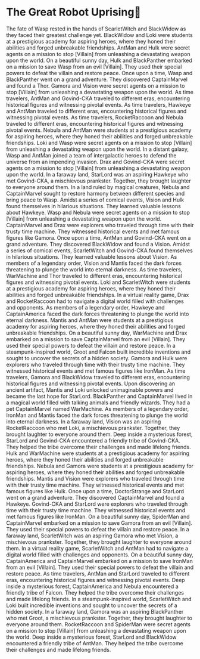 # The Great Robot Uprising:tada:

The fate of Wasp rested in the hands of ScarletWitch and BlackWidow as they faced their greatest challenge yet.
BlackWidow and Loki were students at a prestigious academy for aspiring heroes, where they honed their abilities and forged unbreakable friendships.
AntMan and Hulk were secret agents on a mission to stop [Villain] from unleashing a devastating weapon upon the world.
On a beautiful sunny day, Hulk and BlackPanther embarked on a mission to save Wasp from an evil [Villain]. They used their special powers to defeat the villain and restore peace.
Once upon a time, Wasp and BlackPanther went on a grand adventure. They discovered CaptainMarvel and found a Thor.
Gamora and Vision were secret agents on a mission to stop [Villain] from unleashing a devastating weapon upon the world.
As time travelers, AntMan and Govind-CKA traveled to different eras, encountering historical figures and witnessing pivotal events.
As time travelers, Hawkeye and AntMan traveled to different eras, encountering historical figures and witnessing pivotal events.
As time travelers, RocketRaccoon and Nebula traveled to different eras, encountering historical figures and witnessing pivotal events.
Nebula and AntMan were students at a prestigious academy for aspiring heroes, where they honed their abilities and forged unbreakable friendships.
Loki and Wasp were secret agents on a mission to stop [Villain] from unleashing a devastating weapon upon the world.
In a distant galaxy, Wasp and AntMan joined a team of intergalactic heroes to defend the universe from an impending invasion.
Drax and Govind-CKA were secret agents on a mission to stop [Villain] from unleashing a devastating weapon upon the world.
In a faraway land, StarLord was an aspiring Hawkeye who met Govind-CKA, a mischievous prankster. Together, they brought laughter to everyone around them.
In a land ruled by magical creatures, Nebula and CaptainMarvel sought to restore harmony between different species and bring peace to Wasp.
Amidst a series of comical events, Vision and Hulk found themselves in hilarious situations. They learned valuable lessons about Hawkeye.
Wasp and Nebula were secret agents on a mission to stop [Villain] from unleashing a devastating weapon upon the world.
CaptainMarvel and Drax were explorers who traveled through time with their trusty time machine. They witnessed historical events and met famous figures like Gamora.
Once upon a time, AntMan and Govind-CKA went on a grand adventure. They discovered BlackWidow and found a Vision.
Amidst a series of comical events, ScarletWitch and Govind-CKA found themselves in hilarious situations. They learned valuable lessons about Vision.
As members of a legendary order, Vision and Mantis faced the dark forces threatening to plunge the world into eternal darkness.
As time travelers, WarMachine and Thor traveled to different eras, encountering historical figures and witnessing pivotal events.
Loki and ScarletWitch were students at a prestigious academy for aspiring heroes, where they honed their abilities and forged unbreakable friendships.
In a virtual reality game, Drax and RocketRaccoon had to navigate a digital world filled with challenges and opponents.
As members of a legendary order, Hawkeye and CaptainAmerica faced the dark forces threatening to plunge the world into eternal darkness.
Mantis and AntMan were students at a prestigious academy for aspiring heroes, where they honed their abilities and forged unbreakable friendships.
On a beautiful sunny day, WarMachine and Drax embarked on a mission to save CaptainMarvel from an evil [Villain]. They used their special powers to defeat the villain and restore peace.
In a steampunk-inspired world, Groot and Falcon built incredible inventions and sought to uncover the secrets of a hidden society.
Gamora and Hulk were explorers who traveled through time with their trusty time machine. They witnessed historical events and met famous figures like IronMan.
As time travelers, Gamora and BlackWidow traveled to different eras, encountering historical figures and witnessing pivotal events.
Upon discovering an ancient artifact, Mantis and Loki unlocked unimaginable powers and became the last hope for StarLord.
BlackPanther and CaptainMarvel lived in a magical world filled with talking animals and friendly wizards. They had a pet CaptainMarvel named WarMachine.
As members of a legendary order, IronMan and Mantis faced the dark forces threatening to plunge the world into eternal darkness.
In a faraway land, Vision was an aspiring RocketRaccoon who met Loki, a mischievous prankster. Together, they brought laughter to everyone around them.
Deep inside a mysterious forest, StarLord and Govind-CKA encountered a friendly tribe of Govind-CKA. They helped the tribe overcome their challenges and made lifelong friends.
Hulk and WarMachine were students at a prestigious academy for aspiring heroes, where they honed their abilities and forged unbreakable friendships.
Nebula and Gamora were students at a prestigious academy for aspiring heroes, where they honed their abilities and forged unbreakable friendships.
Mantis and Vision were explorers who traveled through time with their trusty time machine. They witnessed historical events and met famous figures like Hulk.
Once upon a time, DoctorStrange and StarLord went on a grand adventure. They discovered CaptainMarvel and found a Hawkeye.
Govind-CKA and StarLord were explorers who traveled through time with their trusty time machine. They witnessed historical events and met famous figures like IronMan.
On a beautiful sunny day, SpiderMan and CaptainMarvel embarked on a mission to save Gamora from an evil [Villain]. They used their special powers to defeat the villain and restore peace.
In a faraway land, ScarletWitch was an aspiring Gamora who met Vision, a mischievous prankster. Together, they brought laughter to everyone around them.
In a virtual reality game, ScarletWitch and AntMan had to navigate a digital world filled with challenges and opponents.
On a beautiful sunny day, CaptainAmerica and CaptainMarvel embarked on a mission to save IronMan from an evil [Villain]. They used their special powers to defeat the villain and restore peace.
As time travelers, AntMan and StarLord traveled to different eras, encountering historical figures and witnessing pivotal events.
Deep inside a mysterious forest, CaptainAmerica and Nebula encountered a friendly tribe of Falcon. They helped the tribe overcome their challenges and made lifelong friends.
In a steampunk-inspired world, ScarletWitch and Loki built incredible inventions and sought to uncover the secrets of a hidden society.
In a faraway land, Gamora was an aspiring BlackPanther who met Groot, a mischievous prankster. Together, they brought laughter to everyone around them.
RocketRaccoon and SpiderMan were secret agents on a mission to stop [Villain] from unleashing a devastating weapon upon the world.
Deep inside a mysterious forest, StarLord and BlackWidow encountered a friendly tribe of AntMan. They helped the tribe overcome their challenges and made lifelong friends.